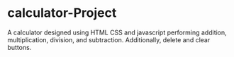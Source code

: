 # calculator-Project
A calculator designed using HTML CSS and javascript performing addition, multiplication, division, and subtraction. Additionally, delete and clear buttons.

